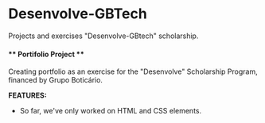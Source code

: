 # Desenvolve-GBTech
Projects and exercises "Desenvolve-GBtech" scholarship.
#### ** Portifolio Project **


Creating portfolio as an exercise for the "Desenvolve" Scholarship Program, financed by Grupo Boticário.

**FEATURES:**

* So far, we've only worked on HTML and CSS elements.
